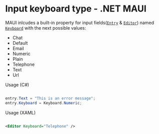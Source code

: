 # Input keyboard type - .NET MAUI

MAUI inlcudes a built-in property for input fields([`Entry`](https://learn.microsoft.com/en-us/dotnet/maui/user-interface/controls/entry) & [`Editor`](https://learn.microsoft.com/en-us/dotnet/maui/user-interface/controls/editor)) named [`Keyboard`](https://learn.microsoft.com/en-us/dotnet/maui/user-interface/controls/entry#customize-the-keyboard) with the next possible values:

* Chat
* Default
* Email
* Numeric
* Plain
* Telephone
* Text
* Url

Usage (C#)

```csharp

entry.Text = "This is an error message";
entry.Keyboard = Keyboard.Numeric;

```

Usage (XAML)

```xml

<Editor Keyboard="Telephone" />

```

